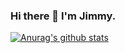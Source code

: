 ### Hi there 👋 I'm Jimmy.

[![Anurag's github stats](https://github-readme-stats.vercel.app/api?username=xiguanTw)](https://github.com/anuraghazra/github-readme-stats)

<!--
**xiguanTw/xiguanTw** is a ✨ _special_ ✨ repository because its `README.md` (this file) appears on your GitHub profile.

[![Anurag's github stats](https://github-readme-stats.vercel.app/api?username=xiguanTw)](https://github.com/anuraghazra/github-readme-stats)


Here are some ideas to get you started:

- 🔭 I’m currently working on ...
- 🌱 I’m currently learning ...
- 👯 I’m looking to collaborate on ...
- 🤔 I’m looking for help with ...
- 💬 Ask me about ...
- 📫 How to reach me: ...
- 😄 Pronouns: ...
- ⚡ Fun fact: ...
-->
